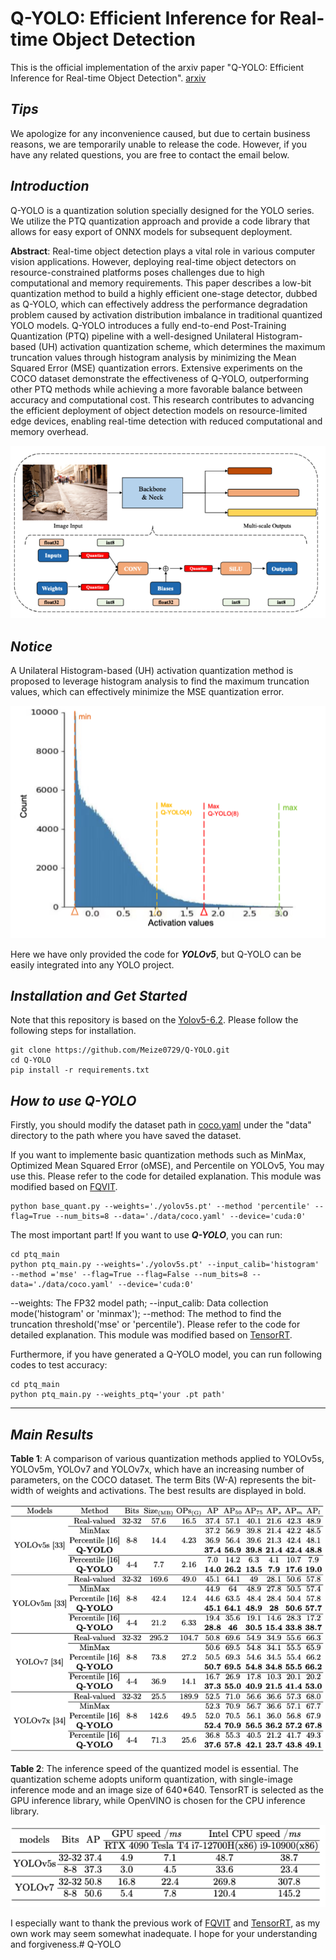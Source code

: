 # **Q-YOLO: Efficient Inference for Real-time Object Detection**
This is the official implementation of the arxiv paper "Q-YOLO: Efficient Inference for Real-time Object Detection". [arxiv](http://arxiv.org/abs/2307.04816)


## ***Tips***
We apologize for any inconvenience caused, but due to certain business reasons, we are temporarily unable to release the code. However, if you have any related questions, you are free to contact the email below.

## ***Introduction***
Q-YOLO is a quantization solution specially designed for the YOLO series. We utilize the PTQ quantization approach and provide a code library that allows for easy export of ONNX models for subsequent deployment.

**Abstract**: Real-time object detection plays a vital role in various computer vision applications. However, deploying real-time object detectors on resource-constrained platforms poses challenges due to high computational and memory requirements. This paper describes a low-bit quantization method to build  a highly efficient one-stage detector, dubbed as  Q-YOLO, which can effectively address the performance degradation problem caused by activation distribution imbalance in traditional quantized YOLO models. Q-YOLO introduces a fully end-to-end Post-Training Quantization (PTQ) pipeline with a well-designed Unilateral Histogram-based (UH) activation quantization scheme, which determines the maximum truncation values through histogram analysis by minimizing the Mean Squared Error (MSE) quantization errors. Extensive experiments on the COCO dataset demonstrate the effectiveness of Q-YOLO, outperforming other PTQ methods while achieving a more favorable balance between accuracy and computational cost. This research contributes to advancing the efficient deployment of object detection models on resource-limited edge devices, enabling real-time detection with reduced computational and memory overhead.

<div align="center">
  <a href="./pictures/fig2.png">
    <img src="./pictures/fig2.png">
  </a>
</div>


## ***Notice***
A Unilateral Histogram-based (UH) activation quantization method is proposed to leverage histogram analysis to find the maximum truncation values, which can effectively minimize the MSE quantization error.
<div align="center">
  <a href="./pictures/fig1.png">
    <img src="./pictures/fig1.png">
  </a>
</div>

Here we have only provided the code for ***YOLOv5***, but Q-YOLO can be easily integrated into any YOLO project.


## ***Installation and Get Started***

Note that this repository is based on the [Yolov5-6.2](https://github.com/ultralytics/yolov5/tree/v6.2). Please follow the following steps for installation.

```shell script
git clone https://github.com/Meize0729/Q-YOLO.git
cd Q-YOLO
pip install -r requirements.txt
```

## ***How to use Q-YOLO***
Firstly, you should modify the dataset path in [coco.yaml](./data/coco.yaml) under the "data" directory to the path where you have saved the dataset.

If you want to implemente basic quantization methods such as MinMax, Optimized Mean Squared Error (oMSE), and Percentile on YOLOv5, You may use this. Please refer to the code for detailed explanation. This module was modified based on [FQVIT](https://github.com/megvii-research/FQ-ViT).
```shell script
python base_quant.py --weights='./yolov5s.pt' --method 'percentile' --flag=True --num_bits=8 --data='./data/coco.yaml' --device='cuda:0'
```

The most important part! If you want to use ***Q-YOLO***, you can run:
```shell script
cd ptq_main
python ptq_main.py --weights='./yolov5s.pt' --input_calib='histogram' --method ='mse' --flag=True --flag=False --num_bits=8 --data='./data/coco.yaml' --device='cuda:0'
```
--weights: The FP32 model path; --input_calib: Data collection mode('histogram' or 'minmax');  --method: The method to find the truncation threshold('mse' or 'percentile'). Please refer to the code for detailed explanation. This module was modified based on [TensorRT](https://github.com/NVIDIA/TensorRT/tree/release/8.6/tools/pytorch-quantization).

Furthermore, if you have generated a Q-YOLO model, you can run following codes to test accuracy:
```shell script
cd ptq_main
python ptq_main.py --weights_ptq='your .pt path'
```
***
## ***Main Results***

**Table 1**: A comparison of various quantization methods applied to YOLOv5s, YOLOv5m, YOLOv7 and YOLOv7x, which have an increasing number of parameters, on the COCO dataset. The term Bits (W-A) represents the bit-width of weights and activations. The best results are displayed in bold.
<div align="center">
  <a href="./pictures/fig3.png">
    <img src="./pictures/fig3.png">
  </a>
</div>

**Table 2**: The inference speed of the quantized model is essential. The quantization scheme adopts uniform quantization, with single-image inference mode and an image size of 640*640. TensorRT is selected as the GPU inference library, while OpenVINO is chosen for the CPU inference library.
<div align="center">
  <a href="./pictures/fig4.png">
    <img src="./pictures/fig4.png">
  </a>
</div>


I especially want to thank the previous work of [FQVIT](https://github.com/megvii-research/FQ-ViT) and [TensorRT](https://github.com/NVIDIA/TensorRT/tree/release/8.6/tools/pytorch-quantization), as my own work may seem somewhat inadequate. I hope for your understanding and forgiveness.# Q-YOLO
